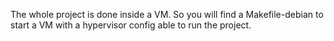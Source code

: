 The whole project is done inside a VM. So you will find a Makefile-debian to start a VM with a hypervisor config able to run the project.

